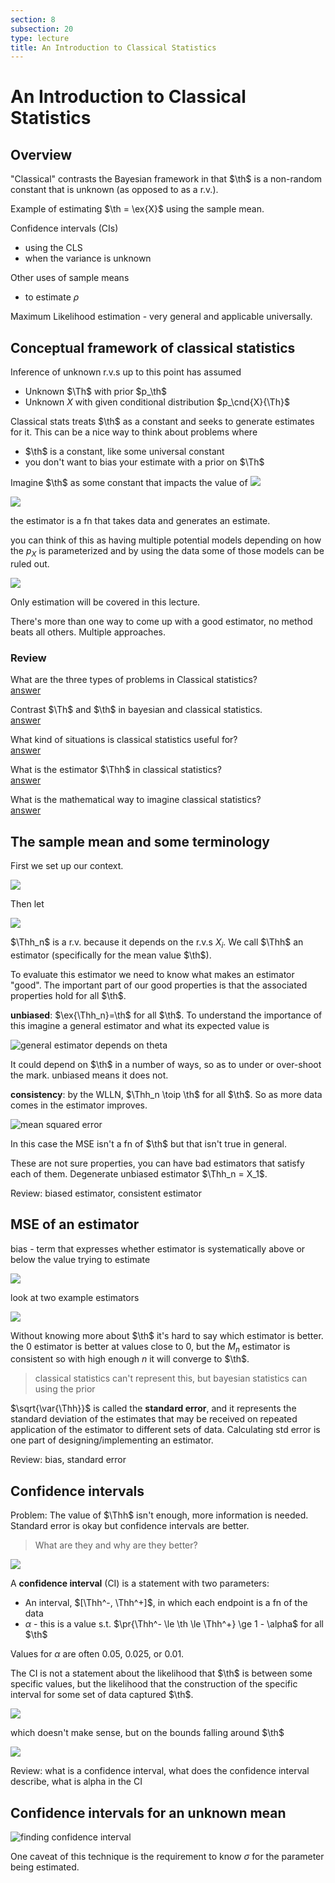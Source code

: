 ```yaml
---
section: 8
subsection: 20
type: lecture
title: An Introduction to Classical Statistics
---
```


# An Introduction to Classical Statistics

$\newcommand{\cnd}[2]{\left.#1\,\middle|\,#2\right.}$
$\newcommand{\pr}[1]{\mathbf{P}\!\left(#1\right)}$
$\newcommand{\cpr}[2]{\pr{ \cnd{#1}{#2} } }$
$\newcommand{\setst}[2]{\left\{#1\,\middle|\,#2\right\}}$
$\newcommand{\ex}[1]{\mathbf{E}\left[#1\right]}$
$\newcommand{\cex}[2]{ \ex{ \cnd{#1}{#2} } }$
$\newcommand{\var}[1]{\text{var}\left(#1\right)}$
$\newcommand{\cvar}[2]{ \var{\cnd{#1}{#2}} }$
$\newcommand{\d}{ \text{d} }$
$\newcommand{\iint}[2]{ \! #1 \,\d #2 }$
$\newcommand{\pmf}[2]{ p_{ #1 }\left( #2 \right) }$
$\newcommand{\cpmf}[3]{ \pmf{ \cnd{#1}{#2} }{#3} }$
$\newcommand{\pdf}[2]{ f_{ #1 }\left( #2 \right)}$
$\newcommand{\cpdf}[3]{ \pdf{ \cnd{ #1 }{ #2 } }{ #3 } }$
$\newcommand{\cdf}[2]{ F_{ #1 }\left( #2 \right)}$
$\newcommand{\if}{\text{if }}$
$\newcommand{\exp}{\text{exp}}$
$\newcommand{\norm}{\mathcal{N}}$
$\DeclareMathOperator{\exp}{exp}$
$\DeclareMathOperator{\cov}{cov}$
$\newcommand{\ninfty}{{-\infty}}$
$\newcommand{\abs}[1]{ \left|#1\right| }$
$\newcommand{\Th}{\Theta}$
$\newcommand{\th}{\theta}$
$\newcommand{\Thh}{\widehat{\Theta}}$
$\newcommand{\thh}{\widehat{\theta}}$
$\newcommand{\map}{\text{MAP}}$
$\newcommand{\lms}{\text{LMS}}$
$\newcommand{\unfrm}[2]{ \mathcal{U}\left( #1, #2 \right) }$
$\newcommand{\toip}{\stackrel{\text{i.p.}}{\to}}$

## Overview

"Classical" contrasts the Bayesian framework in that $\th$ is a non-random constant that is unknown (as opposed to as a r.v.).

Example of estimating $\th = \ex{X}$ using the sample mean.

Confidence intervals (CIs)
* using the CLS
* when the variance is unknown

Other uses of sample means
* to estimate $\rho$

Maximum Likelihood estimation - very general and applicable universally.


## Conceptual framework of classical statistics

Inference of unknown r.v.s up to this point has assumed
* Unknown $\Th$ with prior $p_\th$
* Unknown $X$ with given conditional distribution $p_\cnd{X}{\Th}$

Classical stats treats $\th$ as a constant and seeks to generate estimates for it. This can be a nice way to think about problems where
* $\th$ is a constant, like some universal constant
* you don't want to bias your estimate with a prior on $\Th$

Imagine $\th$ as some constant that impacts the value of
![](unit8lec20-intro-to-classical-statistics\d8dffce4c7564c267a2d8b93449f7288.png)

![](unit8lec20-intro-to-classical-statistics\54ab1f534bb3bb19be42f6d8635dae1d.png)

the estimator is a fn that takes data and generates an estimate.

you can think of this as having multiple potential models depending on how the $p_X$ is parameterized and by using the data some of those models can be ruled out.

![](unit8lec20-intro-to-classical-statistics\dd4bb493eb34e875da889f76321abec5.png)

Only estimation will be covered in this lecture.

There's more than one way to come up with a good estimator, no method beats all others. Multiple approaches.

### Review

What are the three types of problems in Classical statistics?  
[answer](/ "Hypothesis testing, Composite hypotheses, and estimation.")

Contrast $\Th$ and $\th$ in bayesian and classical statistics.  
[answer](/ "big Theta in the bayesian framework is a r.v., but little theta is a constant in classical statistics")

What kind of situations is classical statistics useful for?  
[answer](/ "Estimating a physical constant, doing estimation without a potentially biased prior")

What is the estimator $\Thh$ in classical statistics?  
[answer](/ "A r.v. that takes data and generates an estimate for the constant theta")

What is the mathematical way to imagine classical statistics?  
[answer](/ "Multiple potential distributions parameterized by the constant theta and you choose the one with the best fit to the data")


## The sample mean and some terminology

First we set up our context.

![](unit8lec20-intro-to-classical-statistics\7c6ca2843b12fff9bc14cde1034826ab.png)

Then let

![](unit8lec20-intro-to-classical-statistics\9c1bf610f55d53ccbaa019928fbfb3d6.png)

$\Thh_n$ is a r.v. because it depends on the r.v.s $X_i$. We call $\Thh$ an estimator (specifically for the mean value $\th$).

To evaluate this estimator we need to know what makes an estimator "good". The important part of our good properties is that the associated properties hold for all $\th$.

**unbiased**: $\ex{\Thh_n}=\th$ for all $\th$. To understand the importance of this imagine a general estimator and what its expected value is

![general estimator depends on theta](unit8lec20-intro-to-classical-statistics\d36ec43a18ec046eeca75787697ba59f.png)

It could depend on $\th$ in a number of ways, so as to under or over-shoot the mark. unbiased means it does not.

**consistency**: by the WLLN, $\Thh_n \toip \th$ for all $\th$. So as more data comes in the estimator improves.

![mean squared error](unit8lec20-intro-to-classical-statistics\cdde6db1863a8415a5526fd08d95037e.png)

In this case the MSE isn't a fn of $\th$ but that isn't true in general.

These are not sure properties, you can have bad estimators that satisfy each of them. Degenerate unbiased estimator $\Thh_n = X_1$.

Review: biased estimator, consistent estimator

## MSE of an estimator

bias - term that expresses whether estimator is systematically above or below the value trying to estimate

![](unit8lec20-intro-to-classical-statistics\958d80efcf1f670d051635cdb8bf5444.png)

look at two example estimators

![](unit8lec20-intro-to-classical-statistics\16863b5bfdcfbbcf398b836f6f1a5a80.png)

Without knowing more about $\th$ it's hard to say which estimator is better. the 0 estimator is better at values close to 0, but the $M_n$ estimator is consistent so with high enough $n$ it will converge to $\th$.

> classical statistics can't represent this, but bayesian statistics can using the prior

$\sqrt{\var{\Thh}}$ is called the **standard error**, and it represents the standard deviation of the estimates that may be received on repeated application of the estimator to different sets of data. Calculating std error is one part of designing/implementing an estimator.

Review: bias, standard error


## Confidence intervals

Problem: The value of $\Thh$ isn't enough, more information is needed. Standard error is okay but confidence intervals are better.

> What are they and why are they better?

![](unit8lec20-intro-to-classical-statistics\87eb2c9b51664a14595cc4fc82089a24.png)

A **confidence interval** (CI) is a statement with two parameters:
* An interval, $[\Thh^-, \Thh^+]$, in which each endpoint is a fn of the data
* $\alpha$ - this is a value s.t. $\pr{\Thh^- \le \th \le \Thh^+} \ge 1 - \alpha$ for all $\th$

Values for $\alpha$ are often 0.05, 0.025, or 0.01.

The CI is not a statement about the likelihood that $\th$ is between some specific values, but the likelihood that the construction of the specific interval for some set of data captured $\th$.

![](unit8lec20-intro-to-classical-statistics\c32ae1bb4f6fb7461cd23296287ac6ff.png)

which doesn't make sense, but on the bounds falling around $\th$

![](unit8lec20-intro-to-classical-statistics\96261b379b9d6c7c64465379237cf51f.png)

Review: what is a confidence interval, what does the confidence interval describe, what is alpha in the CI

## Confidence intervals for an unknown mean

![finding confidence interval](unit8lec20-intro-to-classical-statistics\eef8b324d0c5ac6abb55520d7aad440a.png)

One caveat of this technique is the requirement to know $\sigma$ for the parameter being estimated.
